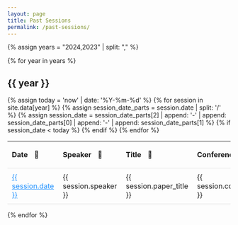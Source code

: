 ```yaml
---
layout: page
title: Past Sessions
permalink: /past-sessions/
---
```

{% assign years = "2024,2023" | split: "," %}

{% for year in years %}
  <h2>{{ year }}</h2>
  <table class="past-journal-club-table">
    <thead>
      <tr>
        <th class="sortable" data-sort="date">Date</th>
        <th class="sortable" data-sort="speaker">Speaker</th>
        <th class="sortable" data-sort="title">Title</th>
        <th>Conference</th>
        <th>Link (Paper)</th>
        <th>Zoom Link</th>
      </tr>
    </thead>
    <tbody>
      {% assign today = 'now' | date: '%Y-%m-%d' %}
      {% for session in site.data[year] %}
        {% assign session_date_parts = session.date | split: '/' %}
        {% assign session_date = session_date_parts[2] | append: '-' | append: session_date_parts[0] | append: '-' | append: session_date_parts[1] %}
        {% if session_date < today %}
          <tr>
            <td>
              <span class="save-to-calendar"
                    data-date="{{ session.date }}"
                    data-title="{{ session.paper_title }}"
                    data-speaker="{{ session.speaker }}"
                    data-zoom-link="{{ session.zoom_link }}">
                {{ session.date }}
              </span>
            </td>
            <td>{{ session.speaker }}</td>
            <td>{{ session.paper_title }}</td>
            <td>{{ session.conference }}</td>
            <td><a href="{{ session.paper_link }}" target="_blank">Link</a></td>
            <td><a href="{{ session.zoom_link }}" target="_blank">Join Zoom</a></td>
          </tr>
        {% endif %}
      {% endfor %}
    </tbody>
  </table>
{% endfor %}

<script>
// Sorting functionality for table headers
function sortTable(table) {
  document.querySelectorAll('.sortable').forEach(function(header) {
    header.addEventListener('click', function() {
      const rows = Array.from(table.querySelectorAll('tbody tr'));
      const columnIndex = Array.from(header.parentNode.children).indexOf(header);
      const isAscending = header.classList.contains('ascending');

      // Toggle sorting direction
      rows.sort(function(a, b) {
        const aCell = a.children[columnIndex];
        const bCell = b.children[columnIndex];

        let aText = aCell.textContent.trim();
        let bText = bCell.textContent.trim();

        // Convert date column to date objects for proper sorting
        if (header.dataset.sort === 'date') {
          aText = new Date(aText.split('/').reverse().join('-'));
          bText = new Date(bText.split('/').reverse().join('-'));
        }

        if (aText < bText) return isAscending ? 1 : -1;
        if (aText > bText) return isAscending ? -1 : 1;
        return 0;
      });

      // Reorder rows
      rows.forEach(function(row) {
        table.querySelector('tbody').appendChild(row);
      });

      // Toggle sort direction indicator
      if (isAscending) {
        header.classList.remove('ascending');
      } else {
        header.classList.add('ascending');
      }
    });
  });
}

// Apply sorting to all tables
document.querySelectorAll('.past-journal-club-table').forEach(function(table) {
  sortTable(table);
});
</script>

<style>
  table {
    width: 100%;
    border-collapse: collapse;
  }
  th, td {
    padding: 10px;
    text-align: left;
    border-bottom: 1px solid #ddd;
  }
  th.sortable {
    cursor: pointer;
  }
  th.sortable::after {
    content: " 🔽";
    margin-left: 10px;
  }
  th.sortable.ascending::after {
    content: " 🔼";
  }
  .save-to-calendar {
    color: #1e90ff;
    cursor: pointer;
    text-decoration: underline;
  }
  .save-to-calendar:hover {
    color: #0066cc;
  }
</style>

